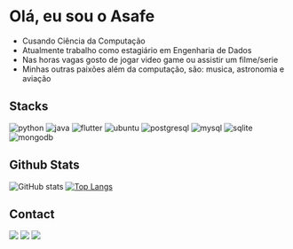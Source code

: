 # Olá, eu sou o Asafe

- Cusando Ciência da Computação
- Atualmente trabalho como estagiário em Engenharia de Dados
- Nas horas vagas gosto de jogar video game ou assistir um filme/serie
- Minhas outras paixões além da computação, são: musica, astronomia e aviação


## Stacks

<p>
    <img alt="python" src="https://img.shields.io/badge/Python-3776AB?style=for-the-badge&logo=python&logoColor=white">
    <img alt="java" src="https://img.shields.io/badge/Java-ED8B00?style=for-the-badge&logo=java&logoColor=white">
    <img alt="flutter" src="https://img.shields.io/badge/Flutter-02569B?style=for-the-badge&logo=flutter&logoColor=white">
    <img alt="ubuntu" src="https://img.shields.io/badge/Ubuntu-E95420?style=for-the-badge&logo=ubuntu&logoColor=white">
    <img alt="postgresql" src="https://img.shields.io/badge/PostgreSQL-316192?style=for-the-badge&logo=postgresql&logoColor=white">
    <img alt="mysql" src="https://img.shields.io/badge/MySQL-00000F?style=for-the-badge&logo=mysql&logoColor=white">
    <img alt="sqlite" src="https://img.shields.io/badge/SQLite-07405E?style=for-the-badge&logo=sqlite&logoColor=white">
    <img alt="mongodb" src="	https://img.shields.io/badge/MongoDB-4EA94B?style=for-the-badge&logo=mongodb&logoColor=white">
</p>

## Github Stats

![GitHub stats](https://github-readme-stats.vercel.app/api?username=headrockz&show_icons=true&&theme=dracula)
[![Top Langs](https://github-readme-stats.vercel.app/api/top-langs/?username=headrockz&layout=compact&theme=dracula)](https://github.com/headrockz/github-readme-stats)

## Contact

<a href="https://www.linkedin.com/in/asafefelipe/" target="_blank"><img src="https://img.shields.io/badge/-LinkedIn-%230077B5?style=for-the-badge&logo=linkedin&logoColor=white" target="_blank"></a> 
<a href="mailto:azapphrz@gmail.com" target="_blank"><img src="https://img.shields.io/badge/Gmail-D14836?style=for-the-badge&logo=gmail&logoColor=white" target="_blank"></a>
<a title="headrockz#2235" target="_blank"><img src="https://img.shields.io/badge/Discord-7289DA?style=for-the-badge&logo=discord&logoColor=white" target="_blank"></a> 
